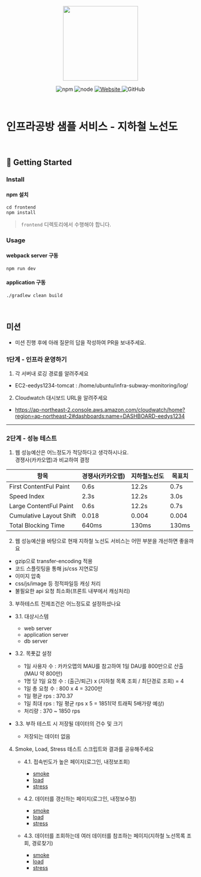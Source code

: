 <p align="center">
    <img width="200px;" src="https://raw.githubusercontent.com/woowacourse/atdd-subway-admin-frontend/master/images/main_logo.png"/>
</p>
<p align="center">
  <img alt="npm" src="https://img.shields.io/badge/npm-%3E%3D%205.5.0-blue">
  <img alt="node" src="https://img.shields.io/badge/node-%3E%3D%209.3.0-blue">
  <a href="https://edu.nextstep.camp/c/R89PYi5H" alt="nextstep atdd">
    <img alt="Website" src="https://img.shields.io/website?url=https%3A%2F%2Fedu.nextstep.camp%2Fc%2FR89PYi5H">
  </a>
  <img alt="GitHub" src="https://img.shields.io/github/license/next-step/atdd-subway-service">
</p>

<br>

# 인프라공방 샘플 서비스 - 지하철 노선도

<br>

## 🚀 Getting Started

### Install
#### npm 설치
```
cd frontend
npm install
```
> `frontend` 디렉토리에서 수행해야 합니다.

### Usage
#### webpack server 구동
```
npm run dev
```
#### application 구동
```
./gradlew clean build
```
<br>

## 미션

* 미션 진행 후에 아래 질문의 답을 작성하여 PR을 보내주세요.

### 1단계 - 인프라 운영하기
1. 각 서버내 로깅 경로를 알려주세요  
 - EC2-eedys1234-tomcat : /home/ubuntu/infra-subway-monitoring/log/

2. Cloudwatch 대시보드 URL을 알려주세요
 - https://ap-northeast-2.console.aws.amazon.com/cloudwatch/home?region=ap-northeast-2#dashboards:name=DASHBOARD-eedys1234
---

### 2단계 - 성능 테스트
1. 웹 성능예산은 어느정도가 적당하다고 생각하시나요.  
경쟁사(카카오맵)과 비교하여 결정  

항목 | 경쟁사(카카오맵) | 지하철노선도 | 목표치  
---- | ---- | ---- | ---- |  
First ContentFul Paint |  0.6s | 12.2s | 0.7s  
Speed Index | 2.3s | 12.2s | 3.0s |  
Large ContentFul Paint | 0.6s | 12.2s | 0.7s  
Cumulative Layout Shift | 0.018 | 0.004 | 0.004  
Total Blocking Time | 640ms | 130ms | 130ms  

2. 웹 성능예산을 바탕으로 현재 지하철 노선도 서비스는 어떤 부분을 개선하면 좋을까요
  - gzip으로 transfer-encoding 적용
  - 코드 스플릿팅을 통해 js/css 지연로딩
  - 이미지 압축
  - css/js/image 등 정적파일등 캐싱 처리
  - 불필요한 api 요청 최소화(프론트 내부에서 캐싱처리)

3. 부하테스트 전제조건은 어느정도로 설정하셨나요

 - 3.1. 대상시스템  
   - web server
   - application server
   - db server
 
 - 3.2. 목푯값 설정  
   - 1일 사용자 수 :  카카오맵의 MAU를 참고하여 1일 DAU를 800만으로 산출(MAU 약 800만)  
   - 1명 당 1일 요청 수 : (출근/퇴근) x (지하철 목록 조회 / 최단경로 조회) = 4
   - 1일 총 요청 수 : 800 x 4 = 3200만
   - 1일 평균 rps : 370.37
   - 1일 최대 rps : 1일 평균 rps x 5 = 1851(약 트래픽 5배가량 예상)
   - 처리량 : 370 ~ 1850 rps
 
 - 3.3. 부하 테스트 시 저장될 데이터의 건수 및 크기  
   - 저장되는 데이터 없음 

4. Smoke, Load, Stress 테스트 스크립트와 결과를 공유해주세요

   - 4.1. 접속빈도가 높은 페이지(로그인, 내정보조회)
     - [smoke](https://github.com/eedys1234/infra-subway-monitoring/blob/step2/load-test/frequent/smoke_result.md)
     - [load](https://github.com/eedys1234/infra-subway-monitoring/blob/step2/load-test/frequent/load_result.md)
     - [stress](https://github.com/eedys1234/infra-subway-monitoring/blob/step2/load-test/frequent/stress_result.md)

   - 4.2. 데이터를 갱신하는 페이지(로그인, 내정보수정)
      - [smoke](https://github.com/eedys1234/infra-subway-monitoring/blob/step2/load-test/update/smoke_result.md)
      - [load](https://github.com/eedys1234/infra-subway-monitoring/blob/step2/load-test/update/load_result.md)
      - [stress](https://github.com/eedys1234/infra-subway-monitoring/blob/step2/load-test/update/stress_result.md)
 
   - 4.3. 데이터를 조회하는데 여러 데이터를 참조하는 페이지(지하철 노선목록 조회, 경로찾기)   
      - [smoke](https://github.com/eedys1234/infra-subway-monitoring/blob/step2/load-test/join/smoke_result.md)
      - [load](https://github.com/eedys1234/infra-subway-monitoring/blob/step2/load-test/join/load_result.md)
      - [stress](https://github.com/eedys1234/infra-subway-monitoring/blob/step2/load-test/join/stress_result.md)
 
 

